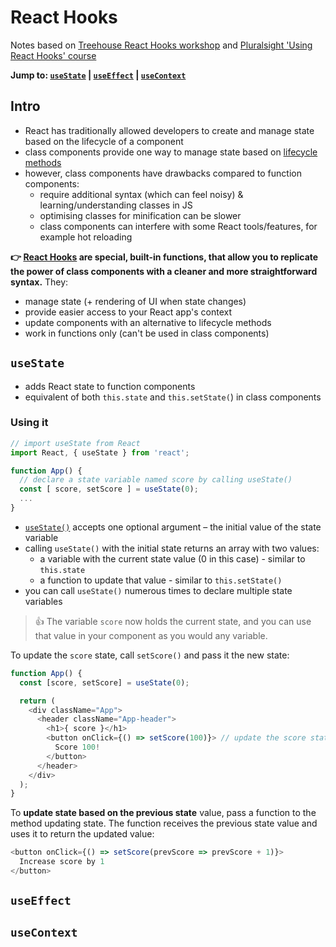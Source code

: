 # React Hooks
Notes based on [Treehouse React Hooks workshop](https://teamtreehouse.com/library/react-hooks) and [Pluralsight 'Using React Hooks' course](https://app.pluralsight.com/library/courses/using-react-hooks/table-of-contents)

**Jump to: [`useState`](#usestate) | [`useEffect`](#usestate) | [`useContext`](#usecontext)**

## Intro
- React has traditionally allowed developers to create and manage state based on the lifecycle of a component
- class components provide one way to manage state based on [lifecycle methods](/React-Notes.md#paw_prints-lifecycle-methods)
- however, class components have drawbacks compared to function components:
  - require additional syntax (which can feel noisy) & learning/understanding classes in JS
  - optimising classes for minification can be slower
  - class components can interfere with some React tools/features, for example hot reloading

**👉 [React Hooks](https://reactjs.org/docs/hooks-intro.html) are special, built-in functions, that allow you to replicate the power of class components with a cleaner and more straightforward syntax.** They:
- manage state (+ rendering of UI when state changes)
- provide easier access to your React app's context
- update components with an alternative to lifecycle methods
- work in functions only (can't be used in class components)

## `useState`
- adds React state to function components
- equivalent of both `this.state` and `this.setState(`) in class components

### Using it
```js
// import useState from React
import React, { useState } from 'react';

function App() {
  // declare a state variable named score by calling useState()
  const [ score, setScore ] = useState(0);
  ...
}
```
- [`useState()`](https://reactjs.org/docs/hooks-reference.html#usestate) accepts one optional argument – the initial value of the state variable
- calling `useState()` with the initial state returns an array with two values:
  - a variable with the current state value (0 in this case) - similar to `this.state`
  - a function to update that value - similar to `this.setState()`
- you can call `useState()` numerous times to declare multiple state variables 

> 👍 The variable `score` now holds the current state, and you can use that value in your component as you would any variable.

To update the `score` state, call `setScore()` and pass it the new state:
```js
function App() {
  const [score, setScore] = useState(0);

  return (
    <div className="App">
      <header className="App-header">
        <h1>{ score }</h1>
        <button onClick={() => setScore(100)}> // update the score state
          Score 100!
        </button>
      </header>
    </div>
  );
}
```

To **update state based on the previous state** value, pass a function to the method updating state. The function receives the previous state value and uses it to return the updated value:
```js
<button onClick={() => setScore(prevScore => prevScore + 1)}>
  Increase score by 1
</button>
```



## `useEffect`


## `useContext`
